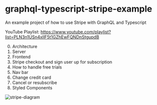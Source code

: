 # graphql-typescript-stripe-example
An example project of how to use Stripe with GraphQL and Typescript

YouTube Playlist: https://www.youtube.com/playlist?list=PLN3n1USn4xllF5t1GZhEwFQNDnStgupdB

0. Architecture
1. Server
2. Frontend
3. Stripe checkout and sign user up for subscription
4. How to handle free trials
5. Nav bar
6. Change credit card
7. Cancel or resubscribe
8. Styled Components


![stripe-diagram](https://raw.githubusercontent.com/benawad/graphql-typescript-stripe-example/master/stripe-diagram.png)

